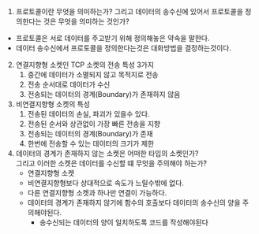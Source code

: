 1. 프로토콜이란 무엇을 의미하는가? 그리고 데이터의 송수신에 있어서 프로토콜을 정의한다는 것은 무엇을 의미하는 것인가?
* 프로토콜은 서로 데이터를 주고받기 위해 정의해놓은 약속을 말한다.
* 데이터 송수신에서 프로토콜을 정의한다는것은 대화방법을 결정하는것이다.

2. 연결지향형 소켓인 TCP 소켓의 전송 특성 3가지
	1. 중간에 데이터가 소멸되지 않고 목적지로 전송
	2. 전송 순서대로 데이터가 수신
	3. 전송되는 데이터의 경계(Boundary)가 존재하지 않음
3. 비연결지향형 소켓의 특성
	1. 전송된 데이터의 손실, 파괴가 있을수 있다.
	2. 전송된 순서와 상관없이 가장 빠른 전송을 지향
	3. 전송되는 데이터의 경계(Boundary)가 존재
	4. 한번에 전송할 수 있는 데이터의 크기가 제한
4. 데이터의 경계가 존재하지 않는 소켓은 어떠한 타입의 소켓인가? <br>그리고 이러한 소켓은 데이터를 수신할 떄 무엇을 주의해야 하는가?
	* 연결지향형 소켓
	* 비연결지향형보다 상대적으로 속도가 느릴수밖에 없다.
	* 다른 연결지향형 소켓과 하나만 연결이 가능하다.
	* 데이터의 경계가 존재하지 않기에 함수의 호출보다 데이터의 송수신의 양을 주의해야된다.
		* 송수신되는 데이터의 양이 일치하도록 코드를 작성해야된다
